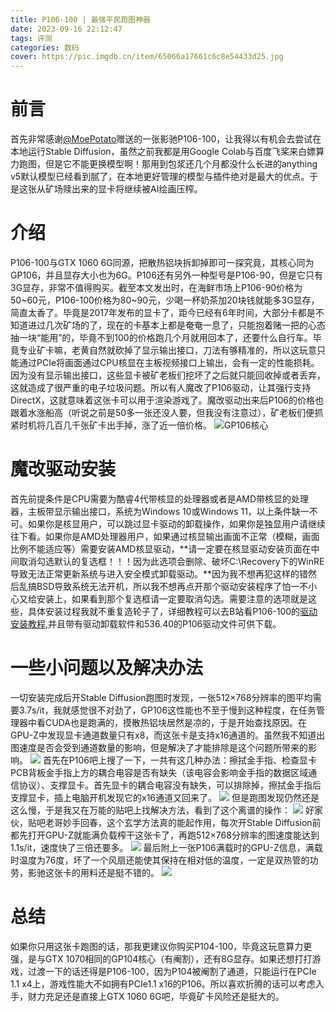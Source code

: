 ```yaml
---
title: P106-100 | 最强平民跑图神器
date: 2023-09-16 22:12:47
tags: 评测
categories: 数码
cover: https://pic.imgdb.cn/item/65066a17661c6c8e54433d25.jpg
---
```

# 前言
首先非常感谢[@MoePotato](https://twitter.com/cnr0002)赠送的一张影驰P106-100，让我得以有机会去尝试在本地运行Stable Diffusion，虽然之前我都是用Google Colab与百度飞桨来白嫖算力跑图，但是它不能更换模型啊！那用到包浆还几个月都没什么长进的anything v5默认模型已经看到腻了，在本地更好管理的模型与插件绝对是最大的优点。于是这张从矿场赎出来的显卡将继续被AI绘画压榨。

# 介绍
P106-100与GTX 1060 6G同源，把散热铝块拆卸掉即可一探究竟，其核心同为GP106，并且显存大小也为6G。P106还有另外一种型号是P106-90，但是它只有3G显存，非常不值得购买。截至本文发出时，在海鲜市场上P106-90价格为50~60元，P106-100价格为80~90元，少喝一杯奶茶加20块钱就能多3G显存，简直太香了。毕竟是2017年发布的显卡了，距今已经有6年时间，大部分卡都是不知道进过几次矿场的了，现在的卡基本上都是奄奄一息了，只能抱着赌一把的心态抽一块“能用”的，毕竟不到100的价格跑几个月就用回本了，还要什么自行车。毕竟专业矿卡嘛，老黄自然就砍掉了显示输出接口，刀法有够精准的，所以这玩意只能通过PCIe将画面通过CPU核显在主板视频接口上输出，会有一定的性能损耗。因为没有显示输出接口，这些显卡被矿老板们挖坏了之后就只能回收掉或者丢弃，这就造成了很严重的电子垃圾问题。所以有人魔改了P106驱动，让其强行支持DirectX，这就意味着这张卡可以用于渲染游戏了。魔改驱动出来后P106的价格也跟着水涨船高（听说之前是50多一张还没人要，但我没有注意过），矿老板们便抓紧时机将几百几千张矿卡出手掉，涨了近一倍价格。
![GP106核心](https://pic.imgdb.cn/item/65066a16661c6c8e54433d10.jpg)

# 魔改驱动安装
首先前提条件是CPU需要为酷睿4代带核显的处理器或者是AMD带核显的处理器，主板带显示输出接口，系统为Windows 10或Windows 11，以上条件缺一不可。如果你是核显用户，可以跳过显卡驱动的卸载操作，如果你是独显用户请继续往下看。如果你是AMD处理器用户，如果通过核显输出画面不正常（模糊，画面比例不能适应等）需要安装AMD核显驱动，**请一定要在核显驱动安装页面在中间取消勾选默认的复选框！！！因为此选项会删除、破坏C:\Recovery下的WinRE导致无法正常更新系统与进入安全模式卸载驱动。**因为我不想再犯这样的错然后乱搞BSD导致系统无法开机，所以我不想再点开那个驱动安装程序了怕一不小心又给安装上，如果看到那个复选框请一定要取消勾选。需要注意的选项就是这些，具体安装过程我就不重复造轮子了，详细教程可以去B站看P106-100的[驱动安装教程](https://www.bilibili.com/video/BV1ZN411b7rQ/?spm_id_from=333.337.search-card.all.click&vd_source=0429dcf8db3ccdbe5fbe291617eb6b2a),并且带有驱动卸载软件和536.40的P106驱动文件可供下载。

# 一些小问题以及解决办法
一切安装完成后开Stable Diffusion跑图时发现，一张512×768分辨率的图平均需要3.7s/it，我就感觉很不对劲了，GP106这性能也不至于慢到这种程度，在任务管理器中看CUDA也是跑满的，摸散热铝块居然是凉的，于是开始查找原因。在GPU-Z中发现显卡通道数量只有x8，而这张卡是支持x16通道的。虽然我不知道出图速度是否会受到通道数量的影响，但是解决了才能排除是这个问题所带来的影响。
![](https://pic.imgdb.cn/item/65066c09661c6c8e5443cbec.jpg)
首先在P106吧上搜了一下，一共有这几种办法：擦拭金手指、检查显卡PCB背板金手指上方的耦合电容是否有缺失（该电容会影响金手指的数据区域通信协议）、支撑显卡。首先显卡的耦合电容没有缺失，可以排除掉，擦拭金手指后支撑显卡，插上电脑开机发现它的x16通道又回来了。
![](https://pic.imgdb.cn/item/65066e81661c6c8e54449b5b.jpg)
但是跑图发现仍然还是这么慢，于是我又在万能的贴吧上找解决方法，看到了这个离谱的操作：
![](https://pic.imgdb.cn/item/65066e53661c6c8e54449432.png)
好家伙，贴吧老哥妙手回春，这个玄学方法真的能起作用，每次开Stable Diffusion前都先打开GPU-Z就能满负载榨干这张卡了，再跑512×768分辨率的图速度能达到1.1s/it，速度快了三倍还要多。
![](https://pic.imgdb.cn/item/65066f1e661c6c8e5444ea75.jpg)
最后附上一张P106满载时的GPU-Z信息，满载时温度为76度，坏了一个风扇还能使其保持在相对低的温度，一定是双热管的功劳，影驰这张卡的用料还是挺不错的。
![](https://pic.imgdb.cn/item/65066f1e661c6c8e5444ea69.jpg)

# 总结
如果你只用这张卡跑图的话，那我更建议你购买P104-100，毕竟这玩意算力更强，是与GTX 1070相同的GP104核心（有阉割），还有8G显存。如果还想打打游戏，过渡一下的话还得是P106-100，因为P104被阉割了通道，只能运行在PCIe 1.1 x4上，游戏性能大不如拥有PCIe1.1 x16的P106。所以喜欢折腾的话可以考虑入手，财力充足还是直接上GTX 1060 6G吧，毕竟矿卡风险还是挺大的。